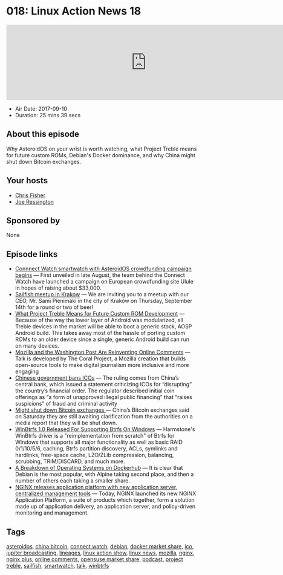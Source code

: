 # 018: Linux Action News 18

<iframe src="https://player.fireside.fm/v2/DAcK9LdX+rUO94QIt?theme=dark" width="740" height="200" frameborder="0" scrolling="no"></iframe>

* Air Date: 2017-09-10
* Duration: 25 mins 39 secs

## About this episode

Why AsteroidOS on your wrist is worth watching, what Project Treble means for future custom ROMs, Debian's Docker dominance, and why China might shut down Bitcoin exchanges.

## Your hosts
* [Chris Fisher](https://linuxactionnews.com/hosts/chris)
* [Joe Ressington](https://linuxactionnews.com/hosts/joe)

## Sponsored by

None



## Episode links

  * [Connnect Watch smartwatch with AsteroidOS crowdfunding campaign begins](https://liliputing.com/2017/09/connnect-watch-smartwatch-asteroidos-crowdfunding-campaign-begins-99e.html "Connnect Watch smartwatch with AsteroidOS crowdfunding campaign begins") — First unveiled in late August, the team behind the Connect Watch have launched a campaign on European crowdfunding site Ulule in hopes of raising about $33,000.
  * [Sailfish meetup in Krakow](https://www.facebook.com/events/337839159976442 "Sailfish meetup in Krakow") — We are inviting you to a meetup with our CEO, Mr. Sami Pienimäki in the city of Kraków on Thursday, September 14th for a round or two of beer! 
  * [What Project Treble Means for Future Custom ROM Development](https://www.xda-developers.com/project-treble-custom-rom-development/ "What Project Treble Means for Future Custom ROM Development") — Because of the way the lower layer of Android was modularized, all Treble devices in the market will be able to boot a generic stock, AOSP Android build. This takes away most of the hassle of porting custom ROMs to an older device since a single, generic Android build can run on many devices. 
  * [Mozilla and the Washington Post Are Reinventing Online Comments](https://blog.mozilla.org/blog/2017/09/06/mozilla-washington-post-reinventing-online-comments/ "Mozilla and the Washington Post Are Reinventing Online Comments") — Talk is developed by The Coral Project, a Mozilla creation that builds open-source tools to make digital journalism more inclusive and more engaging
  * [Chinese government bans ICOs](https://www.theverge.com/2017/9/4/16251624/china-bans-ico-initial-coin-offering-regulation "Chinese government bans ICOs") — The ruling comes from China’s central bank, which issued a statement criticizing ICOs for “disrupting” the country’s financial order. The regulator described initial coin offerings as “a form of unapproved illegal public financing” that “raises suspicions” of fraud and criminal activity
  * [Might shut down Bitcoin exchanges ](https://uk.reuters.com/article/uk-bitcoin-china/china-bitcoin-exchanges-awaiting-clarification-on-closure-report-idUKKCN1BK05J "Might shut down Bitcoin exchanges ") — China’s Bitcoin exchanges said on Saturday they are still awaiting clarification from the authorities on a media report that they will be shut down. 
  * [WinBtrfs 1.0 Released For Supporting Btrfs On Windows](https://www.phoronix.com/scan.php?page=news_item&px=WinBtrfs-1.0-Released "WinBtrfs 1.0 Released For Supporting Btrfs On Windows") — Harmstone's WinBtrfs driver is a "reimplementation from scratch" of Btrfs for Windows that supports all major functionality as well as basic RAID 0/1/10/5/6, caching, Btrfs partition discovery, ACLs, symlinks and hardlinks, free-space cache, LZO/ZLib compression, balancing, scrubbing, TRIM/DISCARD, and much more. 
  * [A Breakdown of Operating Systems on Dockerhub](https://anchore.com/blog/breakdown-operating-systems-dockerhub/ "A Breakdown of Operating Systems on Dockerhub") — It is clear that Debian is the most popular, with Alpine taking second place, and then a number of others each taking a smaller share.
  * [NGINX releases application platform with new application server, centralized management tools](http://sdtimes.com/nginx-application-platform-app-development/ "NGINX releases application platform with new application server, centralized management tools") — Today, NGINX launched its new NGINX Application Platform, a suite of products which together, form a solution made up of application delivery, an application server, and policy-driven monitoring and management.



## Tags

[asteroidos](https://linuxactionnews.com/tags/asteroidos), [china bitcoin](https://linuxactionnews.com/tags/china%20bitcoin), [connect watch](https://linuxactionnews.com/tags/connect%20watch), [debian](https://linuxactionnews.com/tags/debian), [docker market share](https://linuxactionnews.com/tags/docker%20market%20share), [ico](https://linuxactionnews.com/tags/ico), [jupiter broadcasting](https://linuxactionnews.com/tags/jupiter%20broadcasting), [lineages](https://linuxactionnews.com/tags/lineages), [linux action show](https://linuxactionnews.com/tags/linux%20action%20show), [linux news](https://linuxactionnews.com/tags/linux%20news), [mozilla](https://linuxactionnews.com/tags/mozilla), [nginx](https://linuxactionnews.com/tags/nginx), [nginx plus](https://linuxactionnews.com/tags/nginx%20plus), [online comments](https://linuxactionnews.com/tags/online%20comments), [opensuse market share](https://linuxactionnews.com/tags/opensuse%20market%20share), [podcast](https://linuxactionnews.com/tags/podcast), [project treble](https://linuxactionnews.com/tags/project%20treble), [sailfish](https://linuxactionnews.com/tags/sailfish), [smartwatch](https://linuxactionnews.com/tags/smartwatch), [talk](https://linuxactionnews.com/tags/talk), [winbtrfs](https://linuxactionnews.com/tags/winbtrfs)